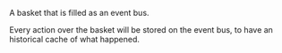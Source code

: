 A basket that is filled as an event bus.

Every action over the basket will be stored on the event bus, to have an historical cache of what happened.
